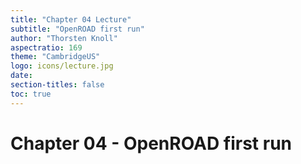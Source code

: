 ```yaml
---
title: "Chapter 04 Lecture"
subtitle: "OpenROAD first run"
author: "Thorsten Knoll"
aspectratio: 169
theme: "CambridgeUS"
logo: icons/lecture.jpg
date:
section-titles: false
toc: true
---
```


# Chapter 04 - OpenROAD first run



